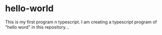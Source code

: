 # hello-world
This is my first program n typescript. I am creating a typescript program of "hello word" in this repository...
